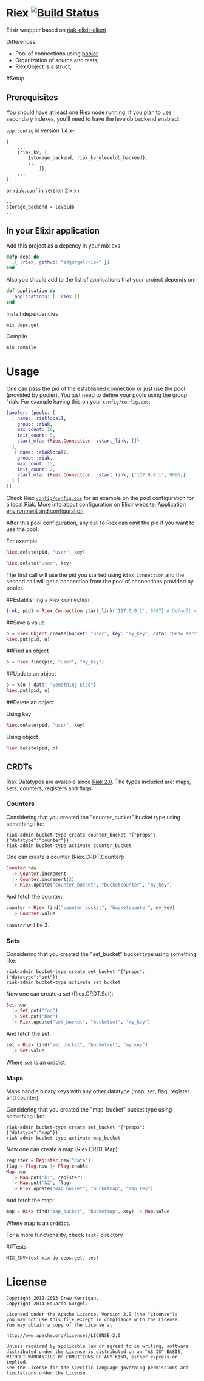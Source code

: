 # Riex [![Build Status](https://travis-ci.org/edgurgel/riex.svg?branch=master)](https://travis-ci.org/edgurgel/riex)

Elixir wrapper based on [riak-elixir-client](https://github.com/drewkerrigan/riak-elixir-client)

Differences:

* Pool of connections using [pooler](http://github.com/seth/pooler)
* Organization of source and tests;
* Riex.Object is a struct;

#Setup

## Prerequisites

You should have at least one Riex node running. If you plan to use secondary indexes, you'll need to have the leveldb backend enabled:

`app.config` in version 1.4.x-

```
[
    ...
    {riak_kv, [
        {storage_backend, riak_kv_eleveldb_backend},
        ...
            ]},
    ...
].
```

or `riak.conf` in version 2.x.x+

```
...
storage_backend = leveldb
...
```

## In your Elixir application

Add this project as a depency in your mix.exs

```elixir
defp deps do
  [{ :riex, github: "edgurgel/riex" }]
end
```

Also you should add to the list of applications that your project depends on:

```elixir
def application do
  [applications: [ :riex ]]
end
```

Install dependencies

```
mix deps.get
```

Compile

```
mix compile
```

# Usage

One can pass the pid of the established connection or just use the pool (provided by pooler). You just need to define your pools using the group "riak. For example having this on your `config/config.exs`:

```elixir
[pooler: [pools: [
  [ name: :riaklocal1,
    group: :riak,
    max_count: 10,
    init_count: 5,
    start_mfa: {Riex.Connection, :start_link, []}
  ],
   [ name: :riaklocal2,
    group: :riak,
    max_count: 15,
    init_count: 2,
    start_mfa: {Riex.Connection, :start_link, ['127.0.0.1', 9090]}
  ] ]
]]

```

Check Riex [`config/config.exs`](https://github.com/edgurgel/riex/blob/master/config/config.exs) for an example on the pool configuration for a local Riak. More info about configuration on Elixir website: [Application environment and configuration](http://elixir-lang.org/getting_started/mix_otp/10.html#toc_6).

After this pool configuration, any call to Riex can omit the pid if you want to use the pool.

For example:

```elixir
Riex.delete(pid, "user", key)

Riex.delete("user", key)
```

The first call will use the pid you started using `Riex.Connection` and the second call will get a connection from the pool of connections provided by pooler.

##Establishing a Riex connection

```elixir
{:ok, pid} = Riex.Connection.start_link('127.0.0.1', 8087) # Default values
```

##Save a value

```elixir
o = Riex.Object.create(bucket: "user", key: "my_key", data: "Drew Kerrigan")
Riex.put(pid, o)
```

##Find an object

```elixir
o = Riex.find(pid, "user", "my_key")
```

##Update an object

```elixir
o = %{o | data: "Something Else"}
Riex.put(pid, o)
```

##Delete an object

Using key

```elixir
Riex.delete(pid, "user", key)
```

Using object

```elixir
Riex.delete(pid, o)
```

## CRDTs

Riak Datatypes are avaiable since [Riak 2.0](http://basho.com/introducing-riak-2-0/). The types included are: maps, sets, counters, registers and flags.

### Counters

Considering that you created the "counter_bucket" bucket type using something like:

```
riak-admin bucket-type create counter_bucket '{"props":{"datatype":"counter"}}'
riak-admin bucket-type activate counter_bucket
```

One can create a counter (Riex.CRDT.Counter):

```elixir
Counter.new
  |> Counter.increment
  |> Counter.increment(2)
  |> Riex.update("counter_bucket", "bucketcounter", "my_key")
```

And fetch the counter:

```elixir
counter = Riex.find("counter_bucket", "bucketcounter", my_key)
  |> Counter.value
```

`counter` will be 3.

### Sets

Considering that you created the "set_bucket" bucket type using something like:

```
riak-admin bucket-type create set_bucket '{"props":{"datatype":"set"}}'
riak-admin bucket-type activate set_bucket
```

Now one can create a set (Riex.CRDT.Set):

```elixir
Set.new
  |> Set.put("foo")
  |> Set.put("bar")
  |> Riex.update("set_bucket", "bucketset", "my_key")
```

And fetch the set:

```elixir
set = Riex.find("set_bucket", "bucketset", "my_key")
  |> Set.value
```

Where `set` is an orddict.

### Maps

Maps handle binary keys with any other datatype (map, set, flag, register and counter).

Considering that you created the "map_bucket" bucket type using something like:

```
riak-admin bucket-type create set_bucket '{"props":{"datatype":"map"}}'
riak-admin bucket-type activate map_bucket
```

Now one can create a map (Riex.CRDT.Map):

```elixir
register = Register.new("data")
flag = Flag.new |> Flag.enable
Map.new
  |> Map.put("k1", register)
  |> Map.put("k2", flag)
  |> Riex.update("map_bucket", "bucketmap", "map_key")
```

And fetch the map:

```elixir
map = Riex.find("map_bucket", "bucketmap", key) |> Map.value
```

Where map is an `orddict`.

For a more functionality, check `test/` directory

##Tests

```
MIX_ENV=test mix do deps.get, test
```

# License

    Copyright 2012-2013 Drew Kerrigan.
    Copyright 2014 Eduardo Gurgel.

    Licensed under the Apache License, Version 2.0 (the "License");
    you may not use this file except in compliance with the License.
    You may obtain a copy of the License at

    http://www.apache.org/licenses/LICENSE-2.0

    Unless required by applicable law or agreed to in writing, software
    distributed under the License is distributed on an "AS IS" BASIS,
    WITHOUT WARRANTIES OR CONDITIONS OF ANY KIND, either express or implied.
    See the License for the specific language governing permissions and
    limitations under the License.
